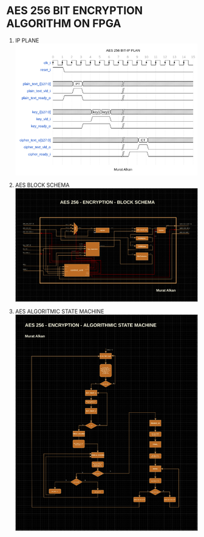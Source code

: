 # AES 256 BIT ENCRYPTION ALGORITHM ON FPGA

1. IP PLANE 
![2](https://github.com/1muratalkan/AES256bit/blob/main/aes_encrypt_256/Images/AES256_IP_PLAN.png)

2. AES BLOCK SCHEMA
![2](https://github.com/1muratalkan/AES256bit/blob/main/aes_encrypt_256/Images/aes_encryption_block_schema_murat_alkan.png)

3. AES ALGORITMIC STATE MACHINE
![2](https://github.com/1muratalkan/AES256bit/blob/main/aes_encrypt_256/Images/aes_encryption_asm_murat_alkan.png)

   

